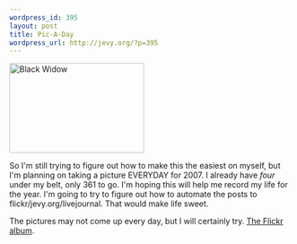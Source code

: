 ```yaml
--- 
wordpress_id: 395
layout: post
title: Pic-A-Day
wordpress_url: http://jevy.org/?p=395
---
```

<a class="tt-flickr" href="http://www.flickr.com/photos/jevy/346144010/"><img width="240" height="160" border="0" alt="Black Widow" src="http://farm1.static.flickr.com/157/346144010_aa68ecb463_m.jpg" /></a>

So I'm still trying to figure out how to make this the easiest on myself, but I'm planning on taking a picture EVERYDAY for 2007.  I already have _four_ under my belt, only 361 to go.  I'm hoping this will help me record my life for the year.  I'm going to try to figure out how to automate the posts to flickr/jevy.org/livejournal.  That would make life sweet.

The pictures may not come up every day, but I will certainly try. <a href="http://www.flickr.com/photos/jevy/sets/72157594460179337/">The Flickr album</a>.
